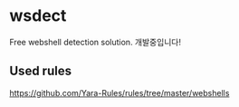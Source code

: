 # wsdect
Free webshell detection solution.
개발중입니다!

## Used rules
https://github.com/Yara-Rules/rules/tree/master/webshells
